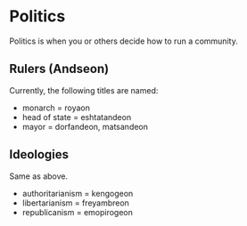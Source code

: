 # Politics
Politics is when you or others decide how to run a community.

## Rulers (Andseon)
Currently, the following titles are named:
- monarch = royaon
- head of state = eshtatandeon
- mayor = dorfandeon, matsandeon

## Ideologies
Same as above.
- authoritarianism = kengogeon
- libertarianism = freyambreon
- republicanism = emopirogeon
